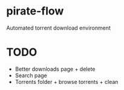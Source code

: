 # pirate-flow
Automated torrent download environment

# TODO

* Better downloads page + delete
* Search page
* Torrents folder + browse torrents + clean